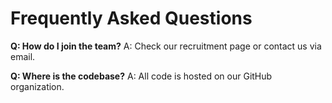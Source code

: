 # Frequently Asked Questions

**Q: How do I join the team?**
A: Check our recruitment page or contact us via email.

**Q: Where is the codebase?**
A: All code is hosted on our GitHub organization. 